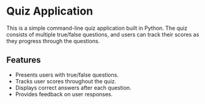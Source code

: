 # Quiz Application

This is a simple command-line quiz application built in Python. The quiz consists of multiple true/false questions, and users can track their scores as they progress through the questions.

## Features

- Presents users with true/false questions.
- Tracks user scores throughout the quiz.
- Displays correct answers after each question.
- Provides feedback on user responses.


